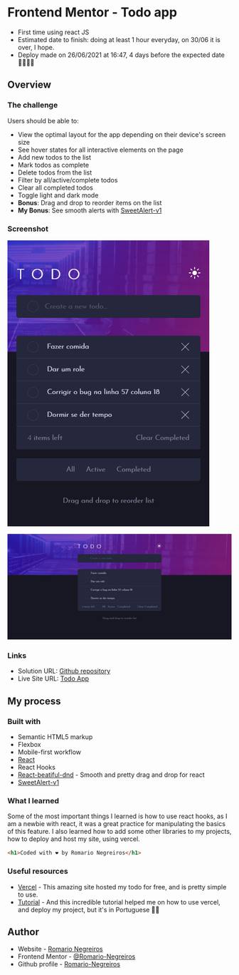 # Frontend Mentor - Todo app
- First time using react JS
- Estimated date to finish: doing at least 1 hour everyday, on 30/06 it is over, I hope.
- Deploy made on 26/06/2021 at 16:47, 4 days before the expected date 🙆‍♂️🙆‍♂️

## Overview

### The challenge

Users should be able to:

- View the optimal layout for the app depending on their device's screen size
- See hover states for all interactive elements on the page
- Add new todos to the list
- Mark todos as complete
- Delete todos from the list
- Filter by all/active/complete todos
- Clear all completed todos
- Toggle light and dark mode
- **Bonus**: Drag and drop to reorder items on the list
- **My Bonus**: See smooth alerts with [SweetAlert-v1](https://sweetalert.js.org/guides/) 

### Screenshot

![Mobile](./src/images/mobile.png)

![Desktop](./src/images/desktop.png)

### Links

- Solution URL: [Github repository](https://github.com/Romario-Negreiros/Todo-App)
- Live Site URL: [Todo App](https://todo-app-delta-pied.vercel.app)

## My process

### Built with

- Semantic HTML5 markup
- Flexbox
- Mobile-first workflow
- [React](https://reactjs.org/)
- React Hooks
- [React-beatiful-dnd](https://github.com/atlassian/react-beautiful-dnd) - Smooth and pretty drag and drop for react
- [SweetAlert-v1](https://sweetalert.js.org/guides/)

### What I learned

Some of the most important things I learned is how to use react hooks, as I am a newbie with react, it was a great practice for manipulating the basics of this feature.
I also learned how to add some other libraries to my projects, how to deploy and host my site, using vercel.

```html
<h1>Coded with ❤ by Romario Negreiros</h1>
```
### Useful resources

-  [Vercel](https://vercel.com) - This amazing site hosted my todo for free, and is pretty simple to use.
- [Tutorial](https://www.youtube.com/watch?v=TWTAuGEi6KU) - And this incredible tutorial helped me on how to use vercel, and deploy my project, but it's in Portuguese 🤷‍♂️

## Author

- Website - [Romario Negreiros](https://meu-portfolio-izui59udw-romario-negreiros.vercel.app)
- Frontend Mentor - [@Romario-Negreiros](https://www.frontendmentor.io/profile/Romario-Negreiros)
- Github profile - [Romario-Negreiros](https://github.com/Romario-Negreiros)
